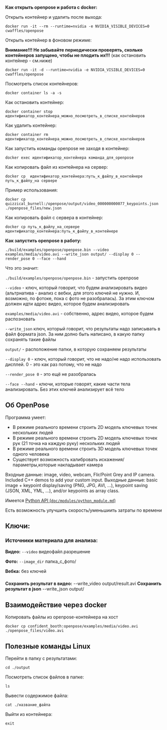 ﻿**Как открыть openpose и работа с docker:**

Открыть контейнер и удалить после выхода:

```
docker run -it --rm --runtime=nvidia -e NVIDIA_VISIBLE_DEVICES=0 cwaffles/openpose
```

Открыть контейнер в фоновом режиме:

**Внимание!!! Не забывайте периодически проверять, сколько контейнеров запущено, чтобы не плодить их!!!**
(как остановить контейнер - см.ниже)

```
docker run -it -d --runtime=nvidia -e NVIDIA_VISIBLE_DEVICES=0 cwaffles/openpose
```

Посмотреть список контейнеров:

```
docker container ls -a -s 
```

Как остановить контейнер:

```
docker container stop идентификатор_контейнера_можно_посмотреть_в_списке_контейнеров
```

Как удалить контейнер:

```
docker container rm идентификатор_контейнера_можно_посмотреть_в_списке_контейнеров
```

Как запустить команды openpose не заходя в контейнер:

```
docker exec идентификатор_контейнера команда_для_openpose
```

Как копировать файл из контейнера на сервер:

```
docker cp  идентификатор_контейнера:путь_к_файлу_в_контейнере путь_к_файлу_на сервере
```
Пример использования:

```
docker cp quizzical_burnell:/openpose/output/video_000000000077_keypoints.json ./openpose_files/new.json
```


Как копировать файл с сервера в контейнер:

```
docker cp путь_к_файлу_на_сервере идентификатор_контейнера:путь_к_файлу_в_контейнере
```

**Как запустить openpose в работу:**

```
./build/examples/openpose/openpose.bin --video examples/media/video.avi --write_json output/ --display 0 --render_pose 0 --face --hand
```

Что это значит:

```./build/examples/openpose/openpose.bin``` - запустить openpose

```--video``` - ключ, который говорит, что будем анализировать видео (альтрнатива - анализ с вебки, для этого ключей не нужно. И, возможно, по фотоке, пока с фото не разобралась). За этим ключом должен идти адрес видео, которое будем анализировать

```examples/media/video.avi``` - собственно, адрес видео, которое будем распозновать

```--write_json``` ключ, который говорит, что результаты надо записывать в файл формата json. За ним долно быть написано, в какую папку сохранять такие файлы

```output/``` - расположение папки, в которую сохраняем результаты

```--display 0``` - ключ, который говорит, что не надо/не надо использовать дисплей. 0 - это как раз потому, что не надо

```--render_pose 0``` - это ещё не разобралась

```--face --hand``` - ключи, которые говорят, какие части тела анализировать. Без этих ключей анализирует всё тело

## Об OpenPose
Программа умеет:
- В режиме реального времени строить 2D модель ключевых точек нескольких людей
- В режиме реального времени строить 2D модель ключевых точек рук (21 точка на каждую руку) нескольких людей
- В режиме реального времени строить 3D модель ключевых точек одного человека
- Существует возможность калибровать искажения/параметры,которые накладывает камера

Входные данные: image, video, webcam, Flir/Point Grey and IP camera. Included C++ demos to add your custom input.
Выходные данные: basic image + keypoint display/saving (PNG, JPG, AVI, ...), keypoint saving (JSON, XML, YML, ...), and/or keypoints as array class.

Имеется [Python API (```doc/modules/python_module.md```)](https://github.com/CMU-Perceptual-Computing-Lab/openpose/blob/master/doc/modules/python_module.md)

Есть возможность улучшить скорость/уменьшиить затраты по времени

## Ключи:
### Источники материала для анализа:

**Видео:**
```--video``` видеофайл.разрешение

**Фото:**
```--image_dir``` папка_с_фото/

**Вебка:**
без ключей


### 
**Сохранить результат в видео:**
--write_video output/result.avi
**Сохранить результат в json**
--write_json output/


## Взаимодействие через docker
Копировать файлы из openpose-контейнера на хост

```docker cp confident_booth:openpose/examples/media/video.avi ./openpose_files/video.avi```


## Полезные команды Linux
Перейти в папку с результатами:

```cd ./output```

Посмотреть список файлов в папке:

```ls```


Вывести содержимое файла:

```cat ./название_файла```

Выйти из контейнера:

```exit```
